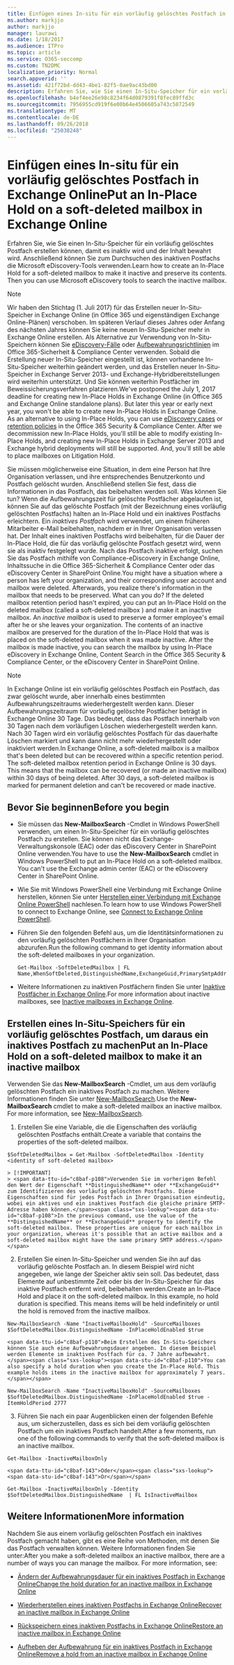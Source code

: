 ```yaml
---
title: Einfügen eines In-situ für ein vorläufig gelöschtes Postfach in Exchange Online
ms.author: markjjo
author: markjjo
manager: laurawi
ms.date: 1/18/2017
ms.audience: ITPro
ms.topic: article
ms.service: O365-seccomp
ms.custom: TN2DMC
localization_priority: Normal
search.appverid: ''
ms.assetid: 421f72bd-dd43-4be1-82f5-0ae9ac43bd00
description: Erfahren Sie, wie Sie einen In-Situ-Speicher für ein vorläufig gelöschtes Postfach erstellen können, damit es inaktiv wird und der Inhalt bewahrt wird. Anschließend können Sie zum Durchsuchen des inaktiven Postfachs die Microsoft eDiscovery-Tools verwenden.
ms.openlocfilehash: b4ef4ee26e98c8234f64d0879391f8fec89ffd3c
ms.sourcegitcommit: 7956955cd919f6e00b64e4506605a743c5872549
ms.translationtype: MT
ms.contentlocale: de-DE
ms.lasthandoff: 09/26/2018
ms.locfileid: "25038248"
---
```

# <a name="put-an-in-place-hold-on-a-soft-deleted-mailbox-in-exchange-online"></a><span data-ttu-id="c8baf-104">Einfügen eines In-situ für ein vorläufig gelöschtes Postfach in Exchange Online</span><span class="sxs-lookup"><span data-stu-id="c8baf-104">Put an In-Place Hold on a soft-deleted mailbox in Exchange Online</span></span>

<span data-ttu-id="c8baf-p102">Erfahren Sie, wie Sie einen In-Situ-Speicher für ein vorläufig gelöschtes Postfach erstellen können, damit es inaktiv wird und der Inhalt bewahrt wird. Anschließend können Sie zum Durchsuchen des inaktiven Postfachs die Microsoft eDiscovery-Tools verwenden.</span><span class="sxs-lookup"><span data-stu-id="c8baf-p102">Learn how to create an In-Place Hold for a soft-deleted mailbox to make it inactive and preserve its contents. Then you can use Microsoft eDiscovery tools to search the inactive mailbox.</span></span>
  
> [!NOTE]
> <span data-ttu-id="c8baf-p103">Wir haben den Stichtag (1. Juli 2017) für das Erstellen neuer In-Situ-Speicher in Exchange Online (in Office 365 und eigenständigen Exchange Online-Plänen) verschoben. Im späteren Verlauf dieses Jahres oder Anfang des nächsten Jahres können Sie keine neuen In-Situ-Speicher mehr in Exchange Online erstellen. Als Alternative zur Verwendung von In-Situ-Speichern können Sie [eDiscovery-Fälle](https://go.microsoft.com/fwlink/?linkid=780738) oder [Aufbewahrungsrichtlinien](https://go.microsoft.com/fwlink/?linkid=827811) im Office 365-Sicherheit &amp; Compliance Center verwenden. Sobald die Erstellung neuer In-Situ-Speicher eingestellt ist, können vorhandene In-Situ-Speicher weiterhin geändert werden, und das Erstellen neuer In-Situ-Speicher in Exchange Server 2013- und Exchange-Hybridbereitstellungen wird weiterhin unterstützt. Und Sie können weiterhin Postfächer im Beweissicherungsverfahren platzieren.</span><span class="sxs-lookup"><span data-stu-id="c8baf-p103">We've postponed the July 1, 2017 deadline for creating new In-Place Holds in Exchange Online (in Office 365 and Exchange Online standalone plans). But later this year or early next year, you won't be able to create new In-Place Holds in Exchange Online. As an alternative to using In-Place Holds, you can use [eDiscovery cases](https://go.microsoft.com/fwlink/?linkid=780738) or [retention policies](https://go.microsoft.com/fwlink/?linkid=827811) in the Office 365 Security &amp; Compliance Center. After we decommission new In-Place Holds, you'll still be able to modify existing In-Place Holds, and creating new In-Place Holds in Exchange Server 2013 and Exchange hybrid deployments will still be supported. And, you'll still be able to place mailboxes on Litigation Hold.</span></span> 
  
<span data-ttu-id="c8baf-p104">Sie müssen möglicherweise eine Situation, in dem eine Person hat Ihre Organisation verlassen, und ihre entsprechendes Benutzerkonto und Postfach gelöscht wurden. Anschließend stellen Sie fest, dass die Informationen in das Postfach, das beibehalten werden soll. Was können Sie tun? Wenn die Aufbewahrungszeit für gelöschte Postfächer abgelaufen ist, können Sie auf das gelöschte Postfach (mit der Bezeichnung eines vorläufig gelöschten Postfachs) halten an In-Place Hold und ein inaktives Postfachs erleichtern. Ein *inaktives Postfach* wird verwendet, um einem früheren Mitarbeiter e-Mail beibehalten, nachdem er in Ihrer Organisation verlassen hat. Der Inhalt eines inaktiven Postfachs wird beibehalten, für die Dauer der In-Place Hold, die für das vorläufig gelöschte Postfach gesetzt wird, wenn sie als inaktiv festgelegt wurde. Nach das Postfach inaktive erfolgt, suchen Sie das Postfach mithilfe von Compliance-eDiscovery in Exchange Online, Inhaltssuche in die Office 365-Sicherheit &amp; Compliance Center oder das eDiscovery Center in SharePoint Online.</span><span class="sxs-lookup"><span data-stu-id="c8baf-p104">You might have a situation where a person has left your organization, and their corresponding user account and mailbox were deleted. Afterwards, you realize there's information in the mailbox that needs to be preserved. What can you do? If the deleted mailbox retention period hasn't expired, you can put an In-Place Hold on the deleted mailbox (called a  soft-deleted mailbox ) and make it an inactive mailbox. An  *inactive mailbox*  is used to preserve a former employee's email after he or she leaves your organization. The contents of an inactive mailbox are preserved for the duration of the In-Place Hold that was is placed on the soft-deleted mailbox when it was made inactive. After the mailbox is made inactive, you can search the mailbox by using In-Place eDiscovery in Exchange Online, Content Search in the Office 365 Security &amp; Compliance Center, or the eDiscovery Center in SharePoint Online.</span></span> 
  
> [!NOTE]
> <span data-ttu-id="c8baf-p105">In Exchange Online ist ein vorläufig gelöschtes Postfach ein Postfach, das zwar gelöscht wurde, aber innerhalb eines bestimmten Aufbewahrungszeitraums wiederhergestellt werden kann. Dieser Aufbewahrungszeitraum für vorläufig gelöschte Postfächer beträgt in Exchange Online 30 Tage. Das bedeutet, dass das Postfach innerhalb von 30 Tagen nach dem vorläufigen Löschen wiederhergestellt werden kann. Nach 30 Tagen wird ein vorläufig gelöschtes Postfach für das dauerhafte Löschen markiert und kann dann nicht mehr wiederhergestellt oder inaktiviert werden.</span><span class="sxs-lookup"><span data-stu-id="c8baf-p105">In Exchange Online, a soft-deleted mailbox is a mailbox that's been deleted but can be recovered within a specific retention period. The soft-deleted mailbox retention period in Exchange Online is 30 days. This means that the mailbox can be recovered (or made an inactive mailbox) within 30 days of being deleted. After 30 days, a soft-deleted mailbox is marked for permanent deletion and can't be recovered or made inactive.</span></span> 
  
## <a name="before-you-begin"></a><span data-ttu-id="c8baf-123">Bevor Sie beginnen</span><span class="sxs-lookup"><span data-stu-id="c8baf-123">Before you begin</span></span>
<span data-ttu-id="c8baf-124"><a name="sectionSection0"> </a></span><span class="sxs-lookup"><span data-stu-id="c8baf-124"></span></span>

- <span data-ttu-id="c8baf-p106">Sie müssen das **New-MailboxSearch** -Cmdlet in Windows PowerShell verwenden, um einen In-Situ-Speicher für ein vorläufig gelöschtes Postfach zu erstellen. Sie können nicht das Exchange-Verwaltungskonsole (EAC) oder das eDiscovery Center in SharePoint Online verwenden.</span><span class="sxs-lookup"><span data-stu-id="c8baf-p106">You have to use the **New-MailboxSearch** cmdlet in Windows PowerShell to put an In-Place Hold on a soft-deleted mailbox. You can't use the Exchange admin center (EAC) or the eDiscovery Center in SharePoint Online.</span></span> 
    
- <span data-ttu-id="c8baf-127">Wie Sie mit Windows PowerShell eine Verbindung mit Exchange Online herstellen, können Sie unter [Herstellen einer Verbindung mit Exchange Online PowerShell](https://go.microsoft.com/fwlink/p/?linkid=396554) nachlesen.</span><span class="sxs-lookup"><span data-stu-id="c8baf-127">To learn how to use Windows PowerShell to connect to Exchange Online, see [Connect to Exchange Online PowerShell](https://go.microsoft.com/fwlink/p/?linkid=396554).</span></span>
    
- <span data-ttu-id="c8baf-128">Führen Sie den folgenden Befehl aus, um die Identitätsinformationen zu den vorläufig gelöschten Postfächern in Ihrer Organisation abzurufen.</span><span class="sxs-lookup"><span data-stu-id="c8baf-128">Run the following command to get identity information about the soft-deleted mailboxes in your organization.</span></span> 
    
  ```
  Get-Mailbox -SoftDeletedMailbox | FL Name,WhenSoftDeleted,DistinguishedName,ExchangeGuid,PrimarySmtpAddress
  ```

- <span data-ttu-id="c8baf-129">Weitere Informationen zu inaktiven Postfächern finden Sie unter [Inaktive Postfächer in Exchange Online](http://technet.microsoft.com/library/2f2948c5-1c5a-4643-865c-b36e4ac1414b.aspx).</span><span class="sxs-lookup"><span data-stu-id="c8baf-129">For more information about inactive mailboxes, see [Inactive mailboxes in Exchange Online](http://technet.microsoft.com/library/2f2948c5-1c5a-4643-865c-b36e4ac1414b.aspx).</span></span>
    
## <a name="put-an-in-place-hold-on-a-soft-deleted-mailbox-to-make-it-an-inactive-mailbox"></a><span data-ttu-id="c8baf-130">Erstellen eines In-Situ-Speichers für ein vorläufig gelöschtes Postfach, um daraus ein inaktives Postfach zu machen</span><span class="sxs-lookup"><span data-stu-id="c8baf-130">Put an In-Place Hold on a soft-deleted mailbox to make it an inactive mailbox</span></span>
<span data-ttu-id="c8baf-131"><a name="sectionSection1"> </a></span><span class="sxs-lookup"><span data-stu-id="c8baf-131"></span></span>

<span data-ttu-id="c8baf-p107">Verwenden Sie das **New-MailboxSearch** -Cmdlet, um aus dem vorläufig gelöschten Postfach ein inaktives Postfach zu machen. Weitere Informationen finden Sie unter [New-MailboxSearch](http://technet.microsoft.com/library/74303b47-bb49-407c-a43b-590356eae35c.aspx).</span><span class="sxs-lookup"><span data-stu-id="c8baf-p107">Use the **New-MailboxSearch** cmdlet to make a soft-deleted mailbox an inactive mailbox. For more information, see [New-MailboxSearch](http://technet.microsoft.com/library/74303b47-bb49-407c-a43b-590356eae35c.aspx).</span></span>
  
1. <span data-ttu-id="c8baf-134">Erstellen Sie eine Variable, die die Eigenschaften des vorläufig gelöschten Postfachs enthält.</span><span class="sxs-lookup"><span data-stu-id="c8baf-134">Create a variable that contains the properties of the soft-deleted mailbox.</span></span> 
    
  ```
  $SoftDeletedMailbox = Get-Mailbox -SoftDeletedMailbox -Identity <identity of soft-deleted mailbox>
  ```

    > [!IMPORTANT]
    > <span data-ttu-id="c8baf-p108">Verwenden Sie im vorherigen Befehl den Wert der Eigenschaft **DistinguishedName** oder **ExchangeGuid** zum Identifizieren des vorläufig gelöschten Postfachs. Diese Eigenschaften sind für jedes Postfach in Ihrer Organisation eindeutig, wobei ein aktives und ein inaktives Postfach die gleiche primäre SMTP-Adresse haben können.</span><span class="sxs-lookup"><span data-stu-id="c8baf-p108">In the previous command, use the value of the **DistinguishedName** or **ExchangeGuid** property to identify the soft-deleted mailbox. These properties are unique for each mailbox in your organization, whereas it's possible that an active mailbox and a soft-deleted mailbox might have the same primary SMTP address.</span></span> 
  
2. <span data-ttu-id="c8baf-p109">Erstellen Sie einen In-Situ-Speicher und wenden Sie ihn auf das vorläufig gelöschte Postfach an. In diesem Beispiel wird nicht angegeben, wie lange der Speicher aktiv sein soll. Das bedeutet, dass Elemente auf unbestimmte Zeit oder bis der In-Situ-Speicher für das inaktive Postfach entfernt wird, beibehalten werden.</span><span class="sxs-lookup"><span data-stu-id="c8baf-p109">Create an In-Place Hold and place it on the soft-deleted mailbox. In this example, no hold duration is specified. This means items will be held indefinitely or until the hold is removed from the inactive mailbox.</span></span>
    
  ```
  New-MailboxSearch -Name "InactiveMailboxHold" -SourceMailboxes $SoftDeletedMailbox.DistinguishedName -InPlaceHoldEnabled $true
  
  ```

    <span data-ttu-id="c8baf-p110">Beim Erstellen des In-Situ-Speichers können Sie auch eine Aufbewahrungsdauer angeben. In diesem Beispiel werden Elemente im inaktiven Postfach für ca. 7 Jahre aufbewahrt.</span><span class="sxs-lookup"><span data-stu-id="c8baf-p110">You can also specify a hold duration when you create the In-Place Hold. This example holds items in the inactive mailbox for approximately 7 years.</span></span>
    
  ```
  New-MailboxSearch -Name "InactiveMailboxHold" -SourceMailboxes $SoftDeletedMailbox.DistinguishedName -InPlaceHoldEnabled $true -ItemHoldPeriod 2777
  ```

3. <span data-ttu-id="c8baf-142">Führen Sie nach ein paar Augenblicken einen der folgenden Befehle aus, um sicherzustellen, dass es sich bei dem vorläufig gelöschten Postfach um ein inaktives Postfach handelt.</span><span class="sxs-lookup"><span data-stu-id="c8baf-142">After a few moments, run one of the following commands to verify that the soft-deleted mailbox is an inactive mailbox.</span></span>
    
  ```
  Get-Mailbox -InactiveMailboxOnly
  ```

    <span data-ttu-id="c8baf-143">Oder</span><span class="sxs-lookup"><span data-stu-id="c8baf-143">Or</span></span>
    
  ```
  Get-Mailbox -InactiveMailboxOnly -Identity $SoftDeletedMailbox.DistinguishedName  | FL IsInactiveMailbox
  ```

## <a name="more-information"></a><span data-ttu-id="c8baf-144">Weitere Informationen</span><span class="sxs-lookup"><span data-stu-id="c8baf-144">More information</span></span>
<span data-ttu-id="c8baf-145"><a name="sectionSection2"> </a></span><span class="sxs-lookup"><span data-stu-id="c8baf-145"></span></span>

<span data-ttu-id="c8baf-p111">Nachdem Sie aus einem vorläufig gelöschten Postfach ein inaktives Postfach gemacht haben, gibt es eine Reihe von Methoden, mit denen Sie das Postfach verwalten können. Weitere Informationen finden Sie unter:</span><span class="sxs-lookup"><span data-stu-id="c8baf-p111">After you make a soft-deleted mailbox an inactive mailbox, there are a number of ways you can manage the mailbox. For more information, see:</span></span>
  
- [<span data-ttu-id="c8baf-148">Ändern der Aufbewahrungsdauer für ein inaktives Postfach in Exchange Online</span><span class="sxs-lookup"><span data-stu-id="c8baf-148">Change the hold duration for an inactive mailbox in Exchange Online</span></span>](http://technet.microsoft.com/library/96eb634e-af2f-454e-8014-b698396811c4.aspx)
    
- [<span data-ttu-id="c8baf-149">Wiederherstellen eines inaktiven Postfachs in Exchange Online</span><span class="sxs-lookup"><span data-stu-id="c8baf-149">Recover an inactive mailbox in Exchange Online</span></span>](http://technet.microsoft.com/library/283838b4-66ba-4c34-b221-e1a3875e1d29.aspx)
    
- [<span data-ttu-id="c8baf-150">Rückspeichern eines inaktiven Postfachs in Exchange Online</span><span class="sxs-lookup"><span data-stu-id="c8baf-150">Restore an inactive mailbox in Exchange Online</span></span>](http://technet.microsoft.com/library/1fb02feb-49e5-4485-aec5-9f1537b772b6.aspx)
    
- [<span data-ttu-id="c8baf-151">Aufheben der Aufbewahrung für ein inaktives Postfach in Exchange Online</span><span class="sxs-lookup"><span data-stu-id="c8baf-151">Remove a hold from an inactive mailbox in Exchange Online</span></span>](http://technet.microsoft.com/library/930a98c3-cd81-4aaa-8e22-19714cb2b731.aspx)
    

